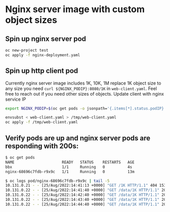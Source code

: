 # Nginx server image with custom object sizes

## Spin up nginx server pod
```bash
oc new-project test
oc apply -f nginx-deployment.yaml
```

## Spin up http client pod

Currently nginx server image includes 1K, 10K, 1M replace 1K object size to any size you need `curl ${NGINX_PODIP}:8080/1K` in `web-client.yaml`. Feel free to reach out if you need other sizes of objects.
Update client with nginx service IP

```bash
export NGINX_PODIP=$(oc get pods -o jsonpath='{.items[*].status.podIP}')
```

```bash
envsubst < web-client.yaml > /tmp/web-client.yaml
oc apply -f /tmp/web-client.yaml
```

## Verify pods are up and nginx server pods are responding with 200s:
```bash
$ oc get pods
NAME                     READY   STATUS    RESTARTS   AGE
bbx                      1/1     Running   0          4s
nginx-68696c7fdb-r9x9c   1/1     Running   0          13m

$ oc logs pod/nginx-68696c7fdb-r9x9c | tail -5
10.131.0.21 - - [25/Aug/2022:14:41:13 +0000] "GET /1K HTTP/1.1" 404 153 "-" "curl/7.79.1" "-"
10.131.0.22 - - [25/Aug/2022:14:41:40 +0000] "GET /data/1K HTTP/1.1" 200 1024 "-" "curl/7.79.1" "-"
10.131.0.22 - - [25/Aug/2022:14:42:40 +0000] "GET /data/1K HTTP/1.1" 200 1024 "-" "curl/7.79.1" "-"
10.131.0.22 - - [25/Aug/2022:14:43:40 +0000] "GET /data/1K HTTP/1.1" 200 1024 "-" "curl/7.79.1" "-"
10.131.0.22 - - [25/Aug/2022:14:44:40 +0000] "GET /data/1K HTTP/1.1" 200 1024 "-" "curl/7.79.1" "-"
```
